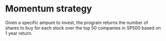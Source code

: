 # Momentum strategy
Given a specific ampunt to invest, the program returns the number of shares to buy for each stock over the top 50 companies in SP500 based on 1 year return.
